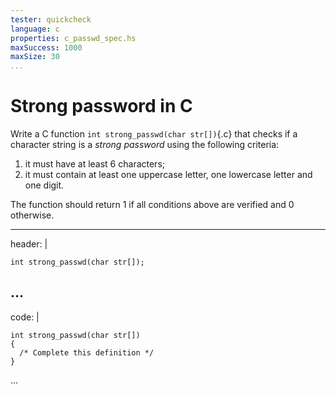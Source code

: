 ```yaml
---
tester: quickcheck
language: c
properties: c_passwd_spec.hs
maxSuccess: 1000
maxSize: 30
...
```


<!-- We increase the number of tests (maxSuccess) and
	decrease the maximum string length (maxSize) to ensure better
	coverage for edge cases. We could instead make run fewer tests by
	programming a custom generator, but for such a simple exercise
	running 1000 tests is quite fast.  -->

# Strong password  in C

Write a C function `int strong_passwd(char str[])`{.c}
that checks if a character string is a 
*strong password* using the following criteria:

1. it must have at least 6 characters;
2. it must contain at least one uppercase letter, one lowercase letter
   and one digit.

The function should return 1 if all conditions above are verified
and 0 otherwise.

<!-- The header field is used to include a prototype; this prevents 
	 the student from changing the declared types inadvertently
	 (which could lead the Haskell test script to crash).  -->

---
header: |
  ~~~
  int strong_passwd(char str[]);
  
  ~~~
...
---
code: |
  ~~~
  int strong_passwd(char str[])
  {
    /* Complete this definition */
  }
  
  ~~~
...
